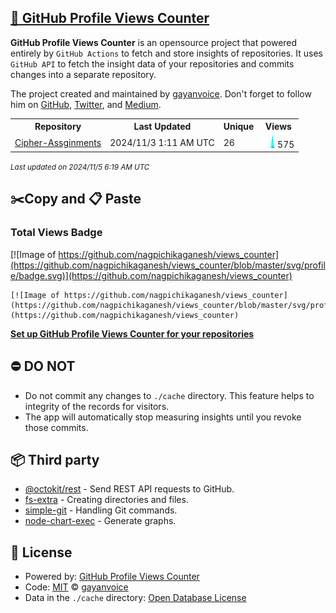 ## [🚀 GitHub Profile Views Counter](https://github.com/gayanvoice/github-profile-views-counter)
**GitHub Profile Views Counter** is an opensource project that powered entirely by  `GitHub Actions` to fetch and store insights of repositories.
It uses `GitHub API` to fetch the insight data of your repositories and commits changes into a separate repository.

The project created and maintained by [gayanvoice](https://github.com/gayanvoice). Don't forget to follow him on [GitHub](https://github.com/gayanvoice), [Twitter](https://twitter.com/gayanvoice), and [Medium](https://gayanvoice.medium.com/).

<table>
	<tr>
		<th>
			Repository
		</th>
		<th>
			Last Updated
		</th>
		<th>
			Unique
		</th>
		<th>
			Views
		</th>
	</tr>
	<tr>
		<td>
			<a href="https://github.com/nagpichikaganesh/views_counter/tree/master/readme/849790671/year.md">
				Cipher-Assginments
			</a>
		</td>
		<td>
			2024/11/3 1:11 AM UTC
		</td>
		<td>
			26
		</td>
		<td>
			<img alt="Response time graph" src="https://github.com/nagpichikaganesh/views_counter/raw/master/graph/849790671/small/year.png" height="20"> 575
		</td>
	</tr>
</table>

<small><i>Last updated on 2024/11/5 6:19 AM UTC</i></small>

## ✂️Copy and 📋 Paste
### Total Views Badge
[![Image of https://github.com/nagpichikaganesh/views_counter](https://github.com/nagpichikaganesh/views_counter/blob/master/svg/profile/badge.svg)](https://github.com/nagpichikaganesh/views_counter)

```readme
[![Image of https://github.com/nagpichikaganesh/views_counter](https://github.com/nagpichikaganesh/views_counter/blob/master/svg/profile/badge.svg)](https://github.com/nagpichikaganesh/views_counter)
```
[**Set up GitHub Profile Views Counter for your repositories**](https://github.com/gayanvoice/github-profile-views-counter)
## ⛔ DO NOT
- Do not commit any changes to `./cache` directory. This feature helps to integrity of the records for visitors.
- The app will automatically stop measuring insights until you revoke those commits.
## 📦 Third party

- [@octokit/rest](https://www.npmjs.com/package/@octokit/rest) - Send REST API requests to GitHub.
- [fs-extra](https://www.npmjs.com/package/fs-extra) - Creating directories and files.
- [simple-git](https://www.npmjs.com/package/simple-git) - Handling Git commands.
- [node-chart-exec](https://www.npmjs.com/package/node-chart-exec) - Generate graphs.
## 📄 License
- Powered by: [GitHub Profile Views Counter](https://github.com/gayanvoice/github-profile-views-counter)
- Code: [MIT](./LICENSE) © [gayanvoice](https://github.com/gayanvoice)
- Data in the `./cache` directory: [Open Database License](https://opendatacommons.org/licenses/odbl/1-0/)